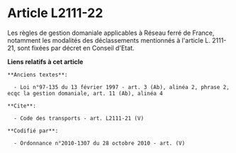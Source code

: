# Article L2111-22

Les règles de gestion domaniale applicables à Réseau ferré de France, notamment les modalités des déclassements mentionnés à
l'article L. 2111-21, sont fixées par décret en Conseil d'Etat.

**Liens relatifs à cet article**

	**Anciens textes**:

	  - Loi n°97-135 du 13 février 1997 - art. 3 (Ab), alinéa 2, phrase 2, ecqc la gestion domaniale, art. 11 (Ab), alinéa 4

	**Cite**:

	  - Code des transports - art. L2111-21 (V)

	**Codifié par**:

	  - Ordonnance n°2010-1307 du 28 octobre 2010 - art. (V)
